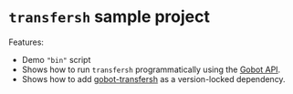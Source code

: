 # `transfersh` sample project

Features:

- Demo `"bin"` script
- Shows how to run `transfersh` programmatically using the [Gobot API](https://github.com/benallfree/gobot/tree/v1.0.0-alpha.35/docs/readme.md).
- Shows how to add [gobot-transfersh](https://www.npmjs.com/package/gobot-transfersh) as a version-locked dependency.
